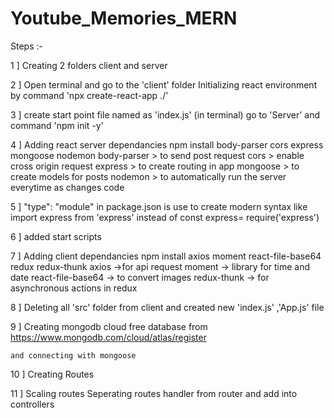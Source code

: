 # Youtube_Memories_MERN
Steps :-

1 ]
Creating 2 folders client and server

2 ]
Open terminal and go to the 'client' folder
Initializing react environment by command 
'npx create-react-app ./'

3 ]
create start point file named as 'index.js'
(in terminal) go to 'Server' and command 'npm init -y' 

4 ] 
Adding react server dependancies
npm install body-parser cors express mongoose nodemon
body-parser   > to send post request
cors          > enable cross origin request
express       > to create routing in app
mongoose      > to create models for posts
nodemon       > to automatically run the server everytime as changes code

5 ]
"type": "module" in package.json is use to create modern syntax 
like 
import express from 'express' 
instead of
const express= require('express')

6 ]
added start scripts


7 ]
Adding client dependancies
npm install axios moment react-file-base64 redux redux-thunk
axios   ->for api request
moment  -> library for time and date
react-file-base64  -> to convert images
redux-thunk         -> for asynchronous actions in redux


8 ] 
Deleting all 'src' folder from client and created new 
'index.js' ,'App.js' file

9 ]
    Creating mongodb cloud free database from
    https://www.mongodb.com/cloud/atlas/register

    and connecting with mongoose

10 ]
    Creating Routes

11 ]
    Scaling routes
    Seperating routes handler from router and add into controllers